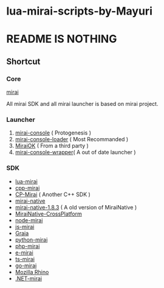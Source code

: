 lua-mirai-scripts-by-Mayuri
==

# README IS NOTHING

## Shortcut 

### Core
[mirai](https://github.com/mamoe/mirai)

All mirai SDK and all mirai launcher is based on mirai project.

### Launcher

1. [mirai-console](https://github.com/mamoe/mirai-console)&nbsp;(&nbsp;Protogenesis&nbsp;)
2. [mirai-console-loader](https://github.com/iTXTech/mirai-console-loader)&nbsp;(&nbsp;Most&nbsp;Recommanded&nbsp;)
3. [MiraiOK](https://github.com/LXY1226/MiraiOK)&nbsp;(&nbsp;From&nbsp;a&nbsp;third&nbsp;party&nbsp;)
4. [mirai-console-wrapper](https://github.com/kenvix/mirai-console-wrapper/tree/master)(&nbsp;A&nbsp;out&nbsp;of&nbsp;date&nbsp;launcher&nbsp;)

### SDK

- [lua-mirai](https://github.com/only52607/lua-mirai)
- [cpp-mirai](https://github.com/cyanray/mirai-cpp)
- [CP-Mirai](https://github.com/Nambers/MiraiCP)&nbsp;(&nbsp;Another&nbsp;C++&nbsp;SDK&nbsp;)
- [mirai-native](https://github.com/iTXTech/mirai-native)
- [mirai-native-1.8.3](https://github.com/zhaodice/mirai-native)&nbsp;(&nbsp;A&nbsp;old&nbsp;version&nbsp;of&nbsp;MiraiNative&nbsp;)
- [MiraiNative-CrossPlatform](https://github.com/w4123/MiraiNative-CrossPlatform)
- [node-mirai](https://github.com/RedBeanN/node-mirai)
- [js-mirai](https://github.com/iTXTech/mirai-js)
- [Graia](https://github.com/GraiaProject/Application)
- [python-mirai](https://github.com/snamper/python-mirai)
- [php-mirai](https://github.com/KawaiiZapic/Mirai-PHP)
- [e-mirai](https://github.com/only52607/e-mirai)
- [ts-mirai](https://github.com/YunYouJun/mirai-ts)
- [go-mirai](https://github.com/Logiase/gomirai)
- [Mozilla Rhino](https://github.com/StageGuard/mirai-rhinojs-sdk)
- [.NET-mirai](https://github.com/huajitech/mirai-http-dotnet-sdk)
